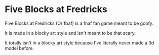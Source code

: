 # Five Blocks at Fredricks
 Five Blocks at Fredricks (Or fbaf) is a fnaf fan game meant to be goofy.

 It is made in a blocky art style and isn't meant to be that scary.

 It totally isn't in a blocky art style because I've literally never made a 3d model before.
